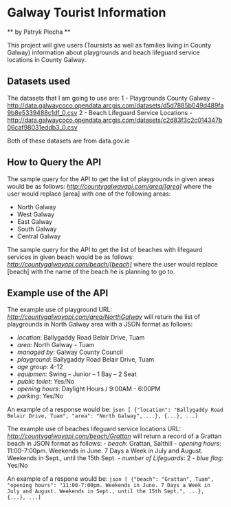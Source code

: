 # Galway Tourist Information
** by Patryk Piecha **

This project will give users (Toursists as well as families living in County Galway) information about playgrounds and beach lifeguard service locations in County Galway.

## Datasets used
The datasets that I am going to use are:
1 - Playgrounds County Galway - http://data.galwaycoco.opendata.arcgis.com/datasets/d5d7885b049d489fa9b8e5339488c1df_0.csv
2 - Beach Lifeguard Service Locations - http://data.galwaycoco.opendata.arcgis.com/datasets/c2d83f3c2c014347b06caf98031eddb3_0.csv

Both of these datasets are from data.gov.ie

## How to Query the API
The sample query for the API to get the list of playgrounds in given areas would be as follows:
*http://countygalwayapi.com/area/[area]*
where the user would replace [area] with one of the following areas:
- North Galway
- West Galway
- East Galway
- South Galway
- Central Galway

The sample query for the API to get the list of beaches with lifegaurd services in given beach would be as follows:
*http://countygalwayapi.com/beach/[beach]*
where the user would replace [beach] with the name of the beach he is planning to go to.


## Example use of the API
The example use of playground URL:
*http://countygalwayapi.com/area/NorthGalway*
will return the list of playgrounds in North Galway area with a JSON format as follows:
  - *location*: Ballygaddy Road Belair Drive, Tuam 
  - *area*: North Galway - Tuam
  - *managed by*: Galway County Council
  - *playground*: Ballygaddy Road Belair Drive, Tuam
  - *age group*: 4-12
  - *equipmen*: Swing – Junior – 1 Bay – 2 Seat
  - *public toilet*: Yes/No
  - *opening hours*: Daylight Hours / 9:00AM - 6:00PM
  - *parking*: Yes/No

An example of a response would be:
    ```json
    [ {"location": "Ballygaddy Road Belair Drive, Tuam", "area": "North Galway", ...}, {...}, ...]
    ```

The example use of beaches lifeguard service locations URL:
*http://countygalwayapi.com/beach/Grattan*
will return a record of a Grattan beach in JSON format as follows:
    - *beach*: Grattan, Salthill 
    - *opening hours*: 11:00-7:00pm. Weekends in June. 7 Days a Week in July and August. Weekends in Sept., until the 15th Sept.
    - *number of Lifeguards*: 2
    - *blue flag*: Yes/No

An example of a respone would be:
    ```json
    [ {"beach": "Grattan", Tuam", "opening hours": "11:00-7:00pm. Weekends in June. 7 Days a Week in July and August. Weekends in Sept., until the 15th Sept.", ...}, {...}, ...]
    ```
